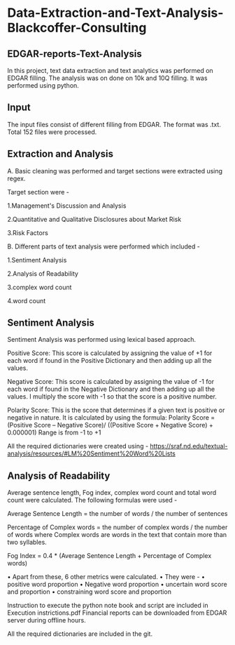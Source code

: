 # Data-Extraction-and-Text-Analysis-Blackcoffer-Consulting

## EDGAR-reports-Text-Analysis

In this project, text data extraction and text analytics was performed on EDGAR filling. The analysis was on done on 10k and 10Q filling. It was performed using python.

## Input
The input files consist of different filling from EDGAR. The format was .txt. Total 152 files were processed.

## Extraction and Analysis
A. Basic cleaning was performed and target sections were extracted using regex.

Target section were -

  1.Management's Discussion and Analysis

  2.Quantitative and Qualitative Disclosures about Market Risk

  3.Risk Factors

B. Different parts of text analysis were performed which included -

  1.Sentiment Analysis

  2.Analysis of Readability

  3.complex word count

  4.word count

## Sentiment Analysis
Sentiment Analysis was performed using lexical based approach.

Positive Score: This score is calculated by assigning the value of +1 for each word if found in the Positive Dictionary and then adding up all the values.

Negative Score: This score is calculated by assigning the value of -1 for each word if found in the Negative Dictionary and then adding up all the values. I multiply the score with -1 so that the score is a positive number.

Polarity Score: This is the score that determines if a given text is positive or negative in nature. It is calculated by using the formula: Polarity Score = (Positive Score – Negative Score)/ ((Positive Score + Negative Score) + 0.000001) Range is from -1 to +1

All the required dictionaries were created using - https://sraf.nd.edu/textual-analysis/resources/#LM%20Sentiment%20Word%20Lists

## Analysis of Readability
Average sentence length, Fog index, complex word count and total word count were calculated. The following formulas were used -

Average Sentence Length = the number of words / the number of sentences

Percentage of Complex words = the number of complex words / the number of words where Complex words are words in the text that contain more than two syllables.

Fog Index = 0.4 * (Average Sentence Length + Percentage of Complex words)

• Apart from these, 6 other metrics were calculated. • They were - • positive word proportion • Negative word proportion • uncertain word score and proportion • constraining word score and proportion

Instruction to execute the python note book and script are included in Execution instrictions.pdf Financial reports can be downloaded from EDGAR server during offline hours.

All the required dictionaries are included in the git.
